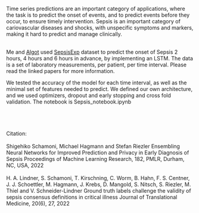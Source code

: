 Time series predictions are an important category of applications, 
where the task is to predict the onset of events, and to predict events before they occur, 
to ensure timely intervention. Sepsis is an important category of cariovascular diseases and shocks, 
with unspecific symptoms and markers, making it hard to predict and manage clinically. 


<br>
Me and <a href=https://github.com/AlTheMan>Algot</a> used <a href=https://www.cl.uni-heidelberg.de/statnlpgroup/sepsisexp/#data>SepsisExp</a> dataset to predict the onset of Sepsis 2 hours, 
4 hours and 6 hours in advance, by implementing an LSTM. The data is a set of laboratory measurements, per patient, per time interval. 
Please read the linked papers for more information. 

<br>

We tested the accuracy of the model for each time interval, as well as the minimal set of features needed to predict. 
We defined our own architecture, and we used optimizers, dropout and early stopping and cross fold validation. The notebook is Sepsis_notebook.ipynb
<br>
<br> <br> <br> <br>
Citation:
<br><br>
Shigehiko Schamoni, Michael Hagmann and Stefan Riezler
Ensembling Neural Networks for Improved Prediction and Privacy in Early Diagnosis of Sepsis
Proceedings of Machine Learning Research, 182, PMLR, Durham, NC, USA, 2022
<br>
<br>
H. A. Lindner, S. Schamoni, T. Kirschning, C. Worm, B. Hahn, F. S. Centner, J. J. Schoettler, M. Hagmann, J. Krebs, D. Mangold, S. Nitsch, S. Riezler, M. Thiel and V. Schneider-Lindner
Ground truth labels challenge the validity of sepsis consensus definitions in critical illness
Journal of Translational Medicine, 20(6), 27, 2022
